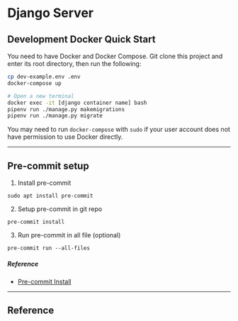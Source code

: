 # Django Server
## Development Docker Quick Start

You need to have Docker and Docker Compose. Git clone this project and enter its root directory, then run the following:
```bash
cp dev-example.env .env
docker-compose up

# Open a new terminal
docker exec -it [django container name] bash
pipenv run ./manage.py makemigrations
pipenv run ./manage.py migrate
```
You may need to run `docker-compose` with `sudo` if your user account does not have permission to use Docker directly.

---
## Pre-commit setup

1. Install pre-commit
```
sudo apt install pre-commit
```
2. Setup pre-commit in git repo
```
pre-commit install
```
3. Run pre-commit in all file (optional)
```
pre-commit run --all-files
```

##### Reference
- [Pre-commit Install](https://pre-commit.com/#install)

---
## Reference
